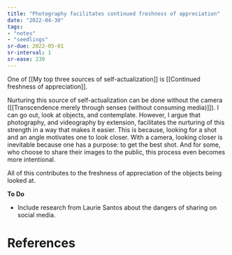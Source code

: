 ```yaml
---
title: "Photography facilitates continued freshness of appreciation"
date: "2022-04-30"
tags:
- "notes"
- "seedlings"
sr-due: 2022-05-01
sr-interval: 1
sr-ease: 230
---
```


One of [[My top three sources of self-actualization]] is [[Continued freshness of appreciation]].

Nurturing this source of self-actualization can be done without the camera ([[Transcendence merely through senses (without consuming media)]]). I can go out, look at objects, and contemplate. However, I argue that photography, and videography by extension, facilitates the nurturing of this strength in a way that makes it easier. This is because, looking for a shot and an angle motivates one to look closer. With a camera, looking closer is inevitable because one has a purpose: to get the best shot. And for some, who choose to share their images to the public, this process even becomes more intentional.

All of this contributes to the freshness of appreciation of the objects being looked at.

**To Do**
- Include research from Laurie Santos about the dangers of sharing on social media.

# References
